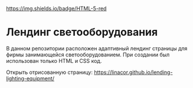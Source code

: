 https://img.shields.io/badge/HTML-5-red


<h1>Лендинг светооборудования</h1>

В данном репозитории расположен адаптивный лендинг страницы для фирмы занимающейся светооборудованием. При создании был использован только HTML и CSS код.

Открыть отрисованную страницу: https://linacor.github.io/lending-lighting-equipment/
